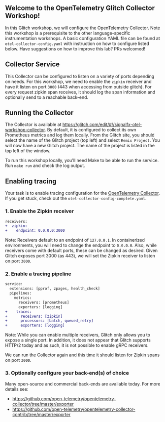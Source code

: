 ## Welcome to the OpenTelemetry Glitch Collector Workshop!

In this Glitch workshop, we will configure the OpenTelemetry Collector. Note
this workshop is a prerequisite to the other language-specific instrumentation
workshops. A basic configuration YAML file can be found at
`otel-collector-config.yaml` with instruction on how to configure listed below.
Have suggestions on how to improve this lab? PRs welcomed!

## Collector Service

This Collector can be configured to listen on a variety of ports depending on
needs. For this workshop, we need to enable the `zipkin` receiver and have it
listen on port `3000` (443 when accessing from outside glitch). For every
request zipkin span receives, it should log the span information and optionally
send to a reachable back-end.

## Running the Collector

The Collector is available at
https://glitch.com/edit/#!/signalfx-otel-workshop-collector. By default, it is
configured to collect its own Prometheus metrics and log them locally. From the
Glitch site, you should select the name of the Glitch project (top left) and
select `Remix Project`. You will now have a new Glitch project. The name of the
project is listed in the top left of the window.

To run this workshop locally, you'll need Make to be able to run
the service. Run `make run` and check the log output.

## Enabling tracing

Your task is to enable tracing configuration for the [OpenTelemetry
Collector](https://github.com/open-telemetry/opentelemetry-collector). If you get
stuck, check out the `otel-collector-config-complete.yaml`.

### 1. Enable the Zipkin receiver

```diff
receivers:
+  zipkin:
+    endpoint: 0.0.0.0:3000
```

Note: Receivers default to an endpoint of `127.0.0.1`. In containerized
environments, you will need to change the endpoint to `0.0.0.0`. Also, while
receivers come with default ports, these can be changed as desired. Given
Glitch exposes port 3000 (as 443), we will set the Zipkin receiver to listen on
port `3000`.

### 2. Enable a tracing pipeline

```diff
service:
  extensions: [pprof, zpages, health_check]
  pipelines:
    metrics:
      receivers: [prometheus]
      exporters: [logging]
+    traces:
+      receivers: [zipkin]
+      processors: [batch, queued_retry]
+      exporters: [logging]
```

Note: While you can enable multiple receivers, Glitch only allows you to expose
a single port. In addition, it does not appear that Glitch supports HTTP/2
today and as such, it is not possible to enable gRPC receivers.

We can run the Collector again and this time it should listen for Zipkin spans
on port `3000`.

### 3. Optionally configure your back-end(s) of choice

Many open-source and commercial back-ends are available today. For more details see:

* https://github.com/open-telemetry/opentelemetry-collector/tree/master/exporter
* https://github.com/open-telemetry/opentelemetry-collector-contrib/tree/master/exporter
